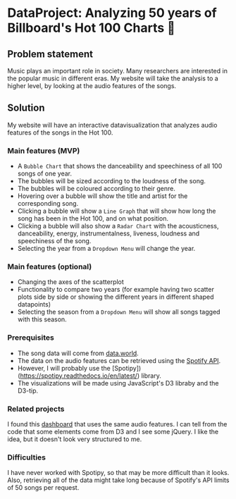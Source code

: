# DataProject: Analyzing 50 years of Billboard's Hot 100 Charts :musical_note:
## Problem statement
Music plays an important role in society. Many researchers are interested in 
the popular music in different eras. My website will take the analysis to a higher level, by looking at the audio features of the songs.

## Solution 
My website will have an interactive datavisualization that analyzes audio features of the songs in the Hot 100.

### Main features (MVP)
* A ``Bubble Chart`` that shows the danceability and speechiness of all 100 songs of one year.
* The bubbles will be sized according to the loudness of the song.
* The bubbles will be coloured according to their genre.
* Hovering over a bubble will show the title and artist for the corresponding song.
* Clicking a bubble will show a ``Line Graph`` that will show how long the song has been in the Hot 100, and on what position.
* Clicking a bubble will also show a ``Radar Chart`` with the acousticness, danceability, energy, instrumentalness, liveness, loudness and speechiness of the song.
* Selecting the year from a ``Dropdown Menu`` will change the year.

### Main features (optional)
* Changing the axes of the scatterplot
* Functionality to compare two years (for example having two scatter plots side by side or showing the different years in different shaped datapoints)
* Selecting the season from a ``Dropdown Menu`` will show all songs tagged with this season.

### Prerequisites
* The song data will come from [data.world](https://data.world/kcmillersean/billboard-hot-100-1958-2017). 
* The data on the audio features can be retrieved using the [Spotify API](https://developer.spotify.com/documentation/web-api/). 
* However, I will probably use the [Spotipy])(https://spotipy.readthedocs.io/en/latest/) library.
* The visualizations will be made using JavaScript's D3 libraby and the D3-tip.

### Related projects
I found this [dashboard](https://theartandscienceofdata.herokuapp.com/music-dashboard/#!) that uses the same audio features. I can tell from the code that some elements come from D3 and I see some jQuery. I like the idea, but it doesn't look very structured to me.

### Difficulties
I have never worked with Spotipy, so that may be more difficult than it looks. Also, retrieving all of the data might take long because of Spotify's API limits of 50 songs per request.
